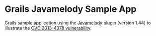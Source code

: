
Grails Javamelody Sample App
============================

Grails sample application using the <a href="http://grails.org/plugin/grails-melody">Javamelody 
plugin</a> (version 1.44) to illustrate the <a href="http://web.nvd.nist.gov/view/vuln/detail?vulnId=CVE-2013-4378">CVE-2013-4378 vulnerability</a>.
